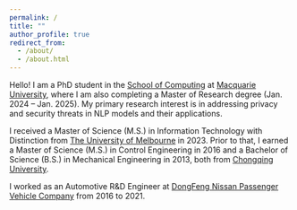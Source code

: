 ```yaml
---
permalink: /
title: ""   
author_profile: true
redirect_from: 
  - /about/
  - /about.html
---
```


<!-- ---
permalink: /
title: "About"
author_profile: true
redirect_from: 
  - /about/
  - /about.html
--- -->

Hello! I am a PhD student in the <a href="https://www.mq.edu.au/faculty-of-science-and-engineering/departments-and-schools/school-of-computing">School of Computing</a> at <a href="https://www.mq.edu.au/">Macquarie University</a>, where I am also completing a Master of Research degree (Jan. 2024 – Jan. 2025). My primary research interest is in addressing privacy and security threats in NLP models and their applications.

I received a Master of Science (M.S.) in Information Technology with Distinction from <a href="https://www.unimelb.edu.au/">The University of Melbourne</a> in 2023. Prior to that, I earned a Master of Science (M.S.) in Control Engineering in 2016 and a Bachelor of Science (B.S.) in Mechanical Engineering in 2013, both from <a href="https://english.cqu.edu.cn/">Chongqing University</a>.

I worked as an Automotive R&D Engineer at <a href="https://www.dongfeng-nissan.com.cn/">DongFeng Nissan Passenger Vehicle Company</a> from 2016 to 2021.